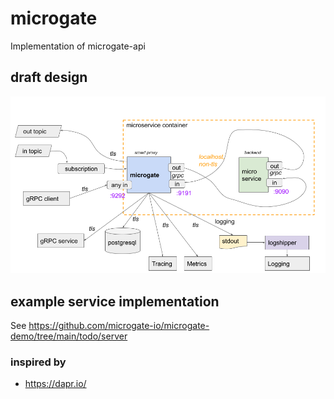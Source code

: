 # microgate

Implementation of microgate-api

## draft design
![](docs/Microgate.png)


## example service implementation

See https://github.com/microgate-io/microgate-demo/tree/main/todo/server


### inspired by

- https://dapr.io/